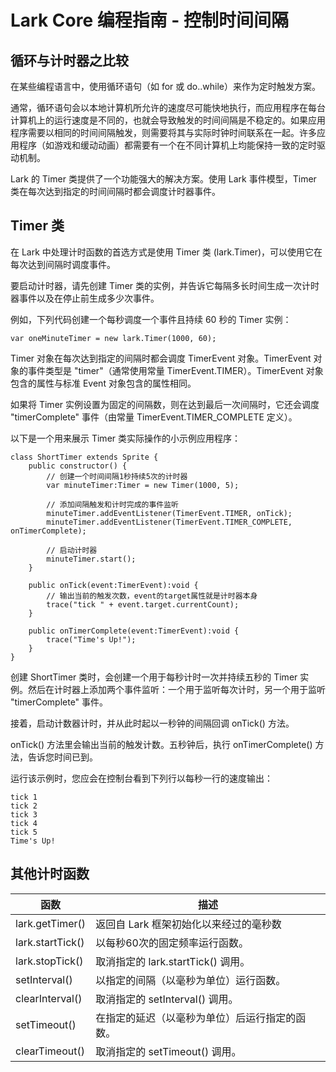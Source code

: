 Lark Core 编程指南 - 控制时间间隔
==============================
循环与计时器之比较
-------------------
在某些编程语言中，使用循环语句（如 for 或 do..while）来作为定时触发方案。

通常，循环语句会以本地计算机所允许的速度尽可能快地执行，而应用程序在每台计算机上的运行速度是不同的，也就会导致触发的时间间隔是不稳定的。如果应用程序需要以相同的时间间隔触发，则需要将其与实际时钟时间联系在一起。许多应用程序（如游戏和缓动动画）都需要有一个在不同计算机上均能保持一致的定时驱动机制。

Lark 的 Timer 类提供了一个功能强大的解决方案。使用 Lark 事件模型，Timer 类在每次达到指定的时间间隔时都会调度计时器事件。

Timer 类
-------------------
在 Lark 中处理计时函数的首选方式是使用 Timer 类 (lark.Timer)，可以使用它在每次达到间隔时调度事件。

要启动计时器，请先创建 Timer 类的实例，并告诉它每隔多长时间生成一次计时器事件以及在停止前生成多少次事件。

例如，下列代码创建一个每秒调度一个事件且持续 60 秒的 Timer 实例：

```
var oneMinuteTimer = new lark.Timer(1000, 60);
```

Timer 对象在每次达到指定的间隔时都会调度 TimerEvent 对象。TimerEvent 对象的事件类型是 "timer"（通常使用常量 TimerEvent.TIMER）。TimerEvent 对象包含的属性与标准 Event 对象包含的属性相同。

如果将 Timer 实例设置为固定的间隔数，则在达到最后一次间隔时，它还会调度 "timerComplete" 事件（由常量 TimerEvent.TIMER_COMPLETE 定义）。

以下是一个用来展示 Timer 类实际操作的小示例应用程序：

```
class ShortTimer extends Sprite {
    public constructor() {
        // 创建一个时间间隔1秒持续5次的计时器
        var minuteTimer:Timer = new Timer(1000, 5);

        // 添加间隔触发和计时完成的事件监听
        minuteTimer.addEventListener(TimerEvent.TIMER, onTick);
        minuteTimer.addEventListener(TimerEvent.TIMER_COMPLETE, onTimerComplete);

        // 启动计时器
        minuteTimer.start();
    }

    public onTick(event:TimerEvent):void {
        // 输出当前的触发次数，event的target属性就是计时器本身
        trace("tick " + event.target.currentCount);
    }

    public onTimerComplete(event:TimerEvent):void {
        trace("Time's Up!");
    }
} 
```
创建 ShortTimer 类时，会创建一个用于每秒计时一次并持续五秒的 Timer 实例。然后在计时器上添加两个事件监听：一个用于监听每次计时，另一个用于监听 "timerComplete" 事件。

接着，启动计数器计时，并从此时起以一秒钟的间隔回调 onTick() 方法。

onTick() 方法里会输出当前的触发计数。五秒钟后，执行 onTimerComplete() 方法，告诉您时间已到。

运行该示例时，您应会在控制台看到下列行以每秒一行的速度输出：

```
tick 1 
tick 2 
tick 3 
tick 4 
tick 5 
Time's Up!
```
其他计时函数
-------------------
| 函数              | 描述                                   |
| -----------------|-------------------------------------- |
| lark.getTimer()  | 返回自 Lark 框架初始化以来经过的毫秒数      |
| lark.startTick() | 以每秒60次的固定频率运行函数。             |
| lark.stopTick()  | 取消指定的 lark.startTick() 调用。       |
| setInterval()    | 以指定的间隔（以毫秒为单位）运行函数。       |
| clearInterval()  | 取消指定的 setInterval() 调用。          |
| setTimeout()     | 在指定的延迟（以毫秒为单位）后运行指定的函数。|
| clearTimeout()   | 取消指定的 setTimeout() 调用。           |